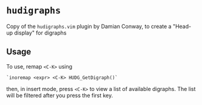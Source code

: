 # `hudigraphs`

Copy of the `hudigraphs.vim` plugin by Damian Conway, to create a "Head-up display" for digraphs

## Usage

To use, remap `<C-K>` using

	`inoremap <expr> <C-K> HUDG_GetDigraph()`

then, in insert mode, press `<C-K>` to view a list of available digraphs. The list will be filtered after you press the first key.
